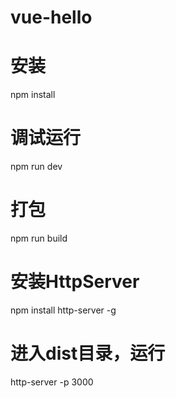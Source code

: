 # vue-hello

# 安装
npm install

# 调试运行
npm run dev

# 打包
npm run build

# 安装HttpServer
npm install http-server -g

# 进入dist目录，运行
http-server -p 3000


